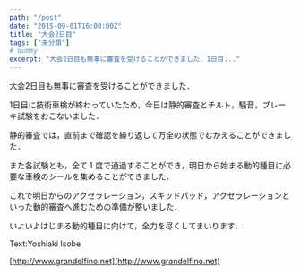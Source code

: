 ```yaml
---
path: "/post"
date: "2015-09-01T16:00:00Z"
title: "大会2日目"
tags: ["未分類"]
# dummy
excerpt: "大会2日目も無事に審査を受けることができました．1日目..."
---
```




[](01-1.jpg)

大会2日目も無事に審査を受けることができました．

1日目に技術車検が終わっていたため，今日は静的審査とチルト，騒音，ブレーキ試験をおこないました．

静的審査では，直前まで確認を繰り返して万全の状態でむかえることができました．

また各試験とも，全て１度で通過することができ，明日から始まる動的種目に必要な車検のシールを集めることができました．

これで明日からのアクセラレーション，スキッドパッド，アクセラレーションといった動的審査へ進むための準備が整いました．

いよいよはじまる動的種目に向けて，全力を尽くしてまいります．

Text:Yoshiaki Isobe

[http://www.grandelfino.net](http://www.grandelfino.net)

